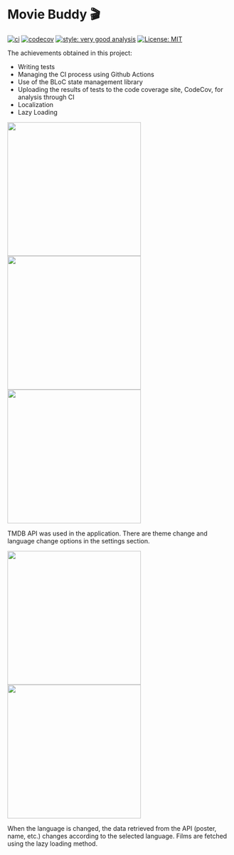 # Movie Buddy 🎬
[![ci][ci_badge]][ci_link]
[![codecov](https://codecov.io/gh/Orkunnnn/movie_buddy/branch/main/graph/badge.svg?token=S0PXNROYW3)](https://codecov.io/gh/Orkunnnn/movie_buddy)
[![style: very good analysis][very_good_analysis_badge]][very_good_analysis_link]
[![License: MIT][license_badge]][license_link]

The achievements obtained in this project:

- Writing tests
- Managing the CI process using Github Actions
- Use of the BLoC state management library
- Uploading the results of tests to the code coverage site, CodeCov, for analysis through CI
- Localization
- Lazy Loading
<p float="left; padding=10px">
<img src="https://user-images.githubusercontent.com/73122679/228958228-186a21ad-29c2-44f9-9a59-4c48408bbb12.png" width="300" />
<img src="https://user-images.githubusercontent.com/73122679/228958249-35cc1e64-a1e4-4469-9867-a8272d592472.png" width="300" />
<img src="https://user-images.githubusercontent.com/73122679/228958278-e59d034f-c25f-4397-834c-a7febe73b256.png" width="300" />
</p>

TMDB API was used in the application. There are theme change and language change options in the settings section.

<p float="left; padding=10px">
<img src="https://user-images.githubusercontent.com/73122679/228958825-78132387-442d-424c-afcc-60b2969d88db.png" width="300" />
<img src="https://user-images.githubusercontent.com/73122679/228958876-f53ddd85-a700-43c5-a6be-3145fa2f5114.png" width="300" />
</p>

When the language is changed, the data retrieved from the API (poster, name, etc.) changes according to the selected language.
Films are fetched using the lazy loading method.

[ci_badge]: https://github.com/Orkunnnn/movie_buddy/actions/workflows/movie_buddy.yml/badge.svg
[ci_link]: https://github.com/Orkunnnn/movie_buddy/actions
[very_good_analysis_badge]: https://img.shields.io/badge/style-very_good_analysis-B22C89.svg
[very_good_analysis_link]: https://pub.dev/packages/very_good_analysis
[license_badge]: https://img.shields.io/badge/license-MIT-blue.svg
[license_link]: https://opensource.org/licenses/MIT
